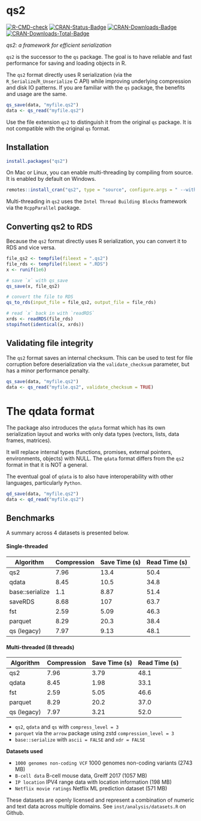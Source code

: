 qs2
================

[![R-CMD-check](https://github.com/traversc/qs2/workflows/R-CMD-check/badge.svg)](https://github.com/traversc/qs2/actions)
[![CRAN-Status-Badge](https://www.r-pkg.org/badges/version/qs2)](https://cran.r-project.org/package=qs2)
[![CRAN-Downloads-Badge](https://cranlogs.r-pkg.org/badges/qs2)](https://cran.r-project.org/package=qs2)
[![CRAN-Downloads-Total-Badge](https://cranlogs.r-pkg.org/badges/grand-total/qs2)](https://cran.r-project.org/package=qs2)

*qs2: a framework for efficient serialization*

`qs2` is the successor to the `qs` package. The goal is to have reliable
and fast performance for saving and loading objects in R.

The `qs2` format directly uses R serialization (via the
`R_Serialize`/`R_Unserialize` C API) while improving underlying
compression and disk IO patterns. If you are familiar with the `qs`
package, the benefits and usage are the same.

``` r
qs_save(data, "myfile.qs2")
data <- qs_read("myfile.qs2")
```

Use the file extension `qs2` to distinguish it from the original `qs`
package. It is not compatible with the original `qs` format.

## Installation

``` r
install.packages("qs2")
```

On Mac or Linux, you can enable multi-threading by compiling from
source. It is enabled by default on Windows.

``` r
remotes::install_cran("qs2", type = "source", configure.args = " --with-TBB --with-simd=AVX2")
```

Multi-threading in `qs2` uses the `Intel Thread Building Blocks`
framework via the `RcppParallel` package.

## Converting qs2 to RDS

Because the `qs2` format directly uses R serialization, you can convert
it to RDS and vice versa.

``` r
file_qs2 <- tempfile(fileext = ".qs2")
file_rds <- tempfile(fileext = ".RDS")
x <- runif(1e6)

# save `x` with qs_save
qs_save(x, file_qs2)

# convert the file to RDS
qs_to_rds(input_file = file_qs2, output_file = file_rds)

# read `x` back in with `readRDS`
xrds <- readRDS(file_rds)
stopifnot(identical(x, xrds))
```

## Validating file integrity

The `qs2` format saves an internal checksum. This can be used to test
for file corruption before deserialization via the `validate_checksum`
parameter, but has a minor performance penalty.

``` r
qs_save(data, "myfile.qs2")
data <- qs_read("myfile.qs2", validate_checksum = TRUE)
```

# The qdata format

The package also introduces the `qdata` format which has its own
serialization layout and works with only data types (vectors, lists,
data frames, matrices).

It will replace internal types (functions, promises, external pointers,
environments, objects) with NULL. The `qdata` format differs from the
`qs2` format in that it is NOT a general.

The eventual goal of `qdata` is to also have interoperability with other
languages, particularly `Python`.

``` r
qd_save(data, "myfile.qs2")
data <- qd_read("myfile.qs2")
```

## Benchmarks

A summary across 4 datasets is presented below.

#### Single-threaded

| Algorithm       | Compression | Save Time (s) | Read Time (s) |
| --------------- | ----------- | ------------- | ------------- |
| qs2             | 7.96        | 13.4          | 50.4          |
| qdata           | 8.45        | 10.5          | 34.8          |
| base::serialize | 1.1         | 8.87          | 51.4          |
| saveRDS         | 8.68        | 107           | 63.7          |
| fst             | 2.59        | 5.09          | 46.3          |
| parquet         | 8.29        | 20.3          | 38.4          |
| qs (legacy)     | 7.97        | 9.13          | 48.1          |

#### Multi-threaded (8 threads)

| Algorithm   | Compression | Save Time (s) | Read Time (s) |
| ----------- | ----------- | ------------- | ------------- |
| qs2         | 7.96        | 3.79          | 48.1          |
| qdata       | 8.45        | 1.98          | 33.1          |
| fst         | 2.59        | 5.05          | 46.6          |
| parquet     | 8.29        | 20.2          | 37.0          |
| qs (legacy) | 7.97        | 3.21          | 52.0          |

  - `qs2`, `qdata` and `qs` with `compress_level = 3`
  - `parquet` via the `arrow` package using zstd `compression_level = 3`
  - `base::serialize` with `ascii = FALSE` and `xdr = FALSE`

**Datasets used**

  - `1000 genomes non-coding VCF` 1000 genomes non-coding variants (2743
    MB)
  - `B-cell data` B-cell mouse data, Greiff 2017 (1057 MB)
  - `IP location` IPV4 range data with location information (198 MB)
  - `Netflix movie ratings` Netflix ML prediction dataset (571 MB)

These datasets are openly licensed and represent a combination of
numeric and text data across multiple domains. See
`inst/analysis/datasets.R` on Github.
